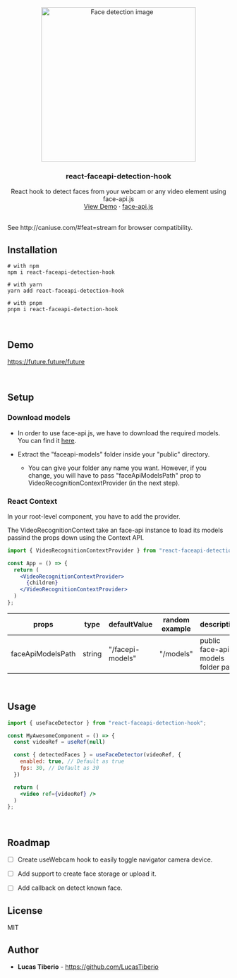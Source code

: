 <div align="center">
  <img src="https://miro.medium.com/v2/resize:fit:640/format:webp/1*OiMm9fJ8QxD5hwXLF3UpQw.jpeg" alt="Face detection image" width="350">

  <h3 align="center">react-faceapi-detection-hook</h3>
  <p align="center">
    React hook to detect faces from your webcam or any video element using face-api.js
    <br />
    <a href="future.future">View Demo</a>
    ·
    <a href="https://justadudewhohacks.github.io/face-api.js/docs/">face-api.js</a>
  </p>
</div>

<br />
See http://caniuse.com/#feat=stream for browser compatibility.


## Installation
```shell
# with npm
npm i react-faceapi-detection-hook

# with yarn
yarn add react-faceapi-detection-hook

# with pnpm
pnpm i react-faceapi-detection-hook
```

<br />

## Demo
https://future.future/future

<br />

## Setup
### Download models
- In order to use face-api.js, we have to download the required models. You can find it [here](https://github.com/LucasTiberio/react-faceapi-detection-hook/tree/main/faceapi-models).

- Extract the "faceapi-models" folder inside your "public" directory.
  - You can give your folder any name you want. However, if you change, you will have to pass "faceApiModelsPath" prop to VideoRecognitionContextProvider (in the next step).


### React Context
In your root-level component, you have to add the provider.

The VideoRecognitionContext take an face-api instance to load its models passind the props down using the Context API.

```jsx
import { VideoRecognitionContextProvider } from "react-faceapi-detection-hook";

const App = () => {
  return (
    <VideoRecognitionContextProvider>
      {children}
    </VideoRecognitionContextProvider>
  )
};
```

props                | type       | defaultValue        | random example   | description                         |
---------------------|------------|---------------------|------------------|-------------------------------------|
faceApiModelsPath    | string     | "/facepi-models"    | "/models"        | public face-api models folder path  |

<br />

## Usage
```jsx
import { useFaceDetector } from "react-faceapi-detection-hook";

const MyAwesomeComponent = () => {
  const videoRef = useRef(null)

  const { detectedFaces } = useFaceDetector(videoRef, {
    enabled: true, // Default as true
    fps: 30, // Default as 30
  })

  return (
    <video ref={videoRef} />
  )
};
```

<br />

## Roadmap
- [ ] Create useWebcam hook to easily toggle navigator camera device.
- [ ] Add support to create face storage or upload it.
- [ ] Add callback on detect known face.


## License
MIT


## Author
- **Lucas Tiberio** - https://github.com/LucasTiberio
